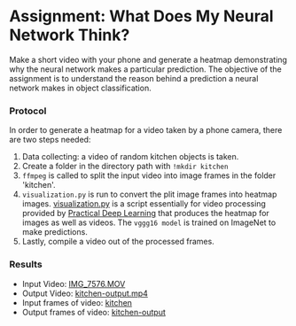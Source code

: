 # Assignment: What Does My Neural Network Think?
Make a short video with your phone and generate a heatmap demonstrating why the neural network makes a particular prediction. The objective of the assignment is to understand the reason behind a prediction a neural network makes in object classification.
### Protocol
In order to generate a heatmap for a video taken by a phone camera, there are two steps needed:
1. Data collecting: a video of random kitchen objects is taken.
2. Create a folder in the directory path with ```!mkdir kitchen```
3. ```ffmpeg``` is called to split the input video into image frames in the folder 'kitchen'.
4. ```visualization.py``` is run to convert the plit image frames into heatmap images. [visualization.py](https://github.com/practicaldl/Practical-Deep-Learning-Book/blob/master/code/chapter-2/visualization.py) is a script essentially for video processing provided by [Practical Deep Learning](https://github.com/PracticalDL/Practical-Deep-Learning-Book/tree/master/code/chapter-2#readme) that produces the heatmap for images as well as videos. The ```vggg16 model``` is trained on ImageNet to make predictions.
5. Lastly, compile a video out of the processed frames.

### Results
- Input Video: [IMG_7576.MOV](https://github.com/van-anh-nguyen/Abgabe-2/blob/main/data/IMG_7576.MOV)
- Output Video: [kitchen-output.mp4](https://github.com/van-anh-nguyen/Abgabe-2/blob/main/data/kitchen-output.mp4)
- Input frames of video: [kitchen](https://github.com/van-anh-nguyen/Abgabe-2/tree/main/data/kitchen)
- Output frames of video: [kitchen-output](https://github.com/van-anh-nguyen/Abgabe-2/tree/main/data/kitchen-output)
